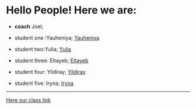 # Hello People! Here we are:

* **coach** Joel;

* student one :Yauheniya; [Yauheniya](coach.md)

* student two:Yulia;
[Yulia](Yulia.md)

* student three: Eltayeb;
[Eltayeb](Eltayeb.md)

* student four: Yildiray;
[Yildiray](Yildiray.md)

* student five: Iryna;
[Iryna](Iryna.md)

-----

[Here our class link](https://github.com/HackYourFutureBelgium/class-9-10)
